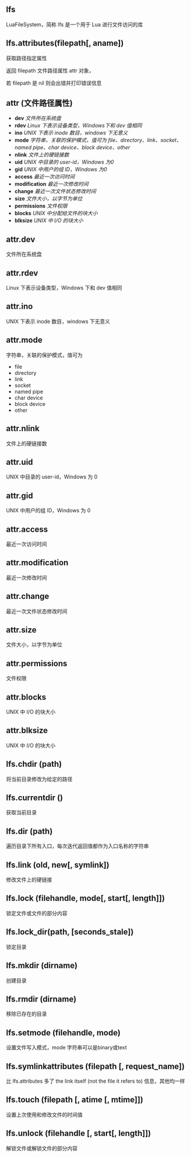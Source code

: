 ## lfs
LuaFileSystem，简称 lfs 是一个用于 Lua 进行文件访问的库

## lfs.attributes(filepath[, aname])
获取路径指定属性

返回 filepath 文件路径属性 attr 对象，

若 filepath 是 nil 则会出错并打印错误信息

## attr (文件路径属性)

* **dev**           *文件所在系统盘*
* **rdev**          *Linux 下表示设备类型，Windows下和 dev 值相同*
* **ino**           *UNIX 下表示 inode 数目，windows 下无意义*
* **mode**          *字符串，关联的保护模式，值可为 file、directory、link、socket、named pipe、char device、block device、other*
* **nlink**         *文件上的硬链接数*
* **uid**           *UNIX 中目录的 user-id，Windows 为0*
* **gid**           *UNIX 中用户的组 ID，Windows 为0*
* **access**        *最近一次访问时间*
* **modification**  *最近一次修改时间*
* **change**        *最近一次文件状态修改时间*
* **size**          *文件大小，以字节为单位*
* **permissions**   *文件权限*
* **blocks**        *UNIX 中分配给文件的块大小*
* **blksize**       *UNIX 中 I/O 的块大小*

## attr.dev
文件所在系统盘

## attr.rdev
Linux 下表示设备类型，Windows 下和 dev 值相同

## attr.ino
UNIX 下表示 inode 数目，windows 下无意义

## attr.mode
字符串，关联的保护模式，值可为
* file
* directory
* link
* socket
* named pipe
* char device
* block device
* other

## attr.nlink
文件上的硬链接数

## attr.uid
UNIX 中目录的 user-id，Windows 为 0

## attr.gid
UNIX 中用户的组 ID，Windows 为 0

## attr.access
最近一次访问时间

## attr.modification
最近一次修改时间

## attr.change
最近一次文件状态修改时间

## attr.size
文件大小，以字节为单位

## attr.permissions
文件权限

## attr.blocks
UNIX 中 I/O 的块大小

## attr.blksize
UNIX 中 I/O 的块大小


## lfs.chdir (path)
将当前目录修改为给定的路径

## lfs.currentdir ()
获取当前目录

## lfs.dir (path)
遍历目录下所有入口，每次迭代返回值都作为入口名称的字符串

## lfs.link (old, new[, symlink])
修改文件上的硬链接

## lfs.lock (filehandle, mode[, start[, length]])
锁定文件或文件的部分内容

## lfs.lock_dir(path, [seconds_stale])
锁定目录

## lfs.mkdir (dirname)
创建目录

## lfs.rmdir (dirname)
移除已存在的目录

## lfs.setmode (filehandle, mode)
设置文件写入模式，mode 字符串可以是binary或text

## lfs.symlinkattributes (filepath [, request_name])
比 lfs.attributes 多了 the link itself (not the file it refers to) 信息，其他均一样

## lfs.touch (filepath [, atime [, mtime]])
设置上次使用和修改文件的时间值

## lfs.unlock (filehandle [, start[, length]])
解锁文件或解锁文件的部分内容
